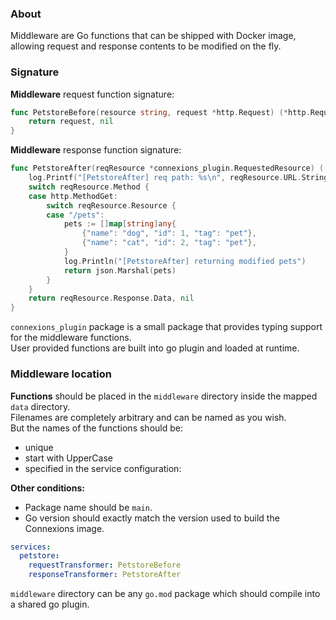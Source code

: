 ### About

Middleware are Go functions that can be shipped with Docker image, allowing request and response contents to be modified on the fly.

### Signature

**Middleware** request function signature:
```go
func PetstoreBefore(resource string, request *http.Request) (*http.Request, error) {
    return request, nil
}
```

**Middleware** response function signature:
```go
func PetstoreAfter(reqResource *connexions_plugin.RequestedResource) ([]byte, error) {
    log.Printf("[PetstoreAfter] req path: %s\n", reqResource.URL.String())
    switch reqResource.Method {
    case http.MethodGet:
        switch reqResource.Resource {
        case "/pets":
            pets := []map[string]any{
                {"name": "dog", "id": 1, "tag": "pet"},
                {"name": "cat", "id": 2, "tag": "pet"},
            }
            log.Println("[PetstoreAfter] returning modified pets")
            return json.Marshal(pets)
        }
    }
    return reqResource.Response.Data, nil
}
```

`connexions_plugin` package is a small package that provides typing support for the middleware functions.<br>
User provided functions are built into go plugin and loaded at runtime.

### Middleware location

**Functions** should be placed in the `middleware` directory inside the mapped `data` directory.<br>
Filenames are completely arbitrary and can be named as you wish.<br>
But the names of the functions should be:<br/>
- unique
- start with UpperCase
- specified in the service configuration:

**Other conditions:**<br/>
- Package name should be `main`.
- Go version should exactly match the version used to build the Connexions image.

```yaml
services:
  petstore:
    requestTransformer: PetstoreBefore
    responseTransformer: PetstoreAfter
```

`middleware` directory can be any `go.mod` package which should compile into a shared go plugin.<br>
